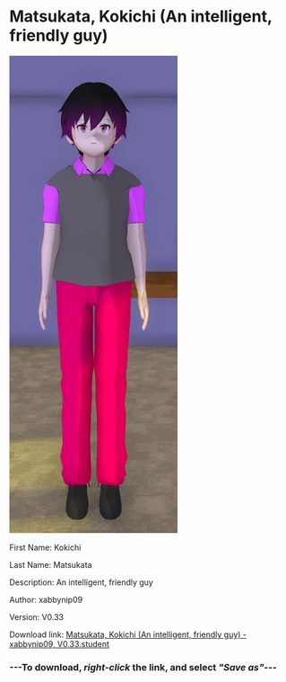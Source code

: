 # Matsukata, Kokichi (An intelligent, friendly guy)

<img src = "https://raw.githubusercontent.com/Arbiter1223/Daigaku-Gurashi-Custom-Students/master/Students/Files/Matsukata%2C%20Kokichi%20(An%20intelligent%2C%20friendly%20guy).png">

First Name: Kokichi

Last Name: Matsukata

Description: An intelligent, friendly guy

Author: xabbynip09

Version: V0.33

Download link: <a href="https://raw.githubusercontent.com/Arbiter1223/Daigaku-Gurashi-Custom-Students/master/Students/Files/Matsukata%2C%20Kokichi%20(An%20intelligent%2C%20friendly%20guy)%20-%20xabbynip09%2C%20V0.33.student">Matsukata, Kokichi (An intelligent, friendly guy) - xabbynip09, V0.33.student</a>

### ---**To download, _right-click_ the link, and select _"Save as"_**---
